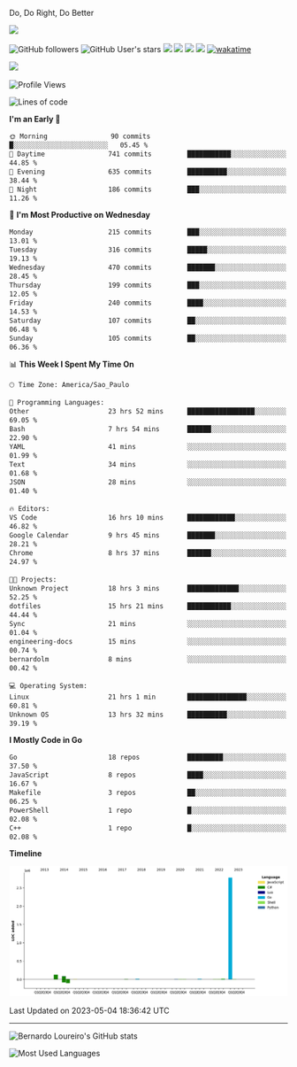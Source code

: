 Do, Do Right, Do Better



[![](https://ga-beacon.appspot.com/G-EJYL08EQR8/welcome-page?pixel)](https://github.com/igrigorik/ga-beacon)
 
![GitHub followers](https://img.shields.io/github/followers/bernardolm?style=for-the-badge&label=GitHub%20followers) ![GitHub User's stars](https://img.shields.io/github/stars/bernardolm?style=for-the-badge&label=GitHub%20User's%20stars) [![](https://img.shields.io/static/v1?logo=linkedin&label=LinkedIn&message=bernardolm&color=0A66C2&style=for-the-badge)](https://www.linkedin.com/in/bernardolm) [![](https://img.shields.io/static/v1?logo=lastdotfm&label=last.fm&message=bernardolm&color=D51007&style=for-the-badge)](https://www.last.fm/user/bernardolm) [![](https://img.shields.io/static/v1?logo=spotify&label=spotify&message=bernardolou&color=1ED760&style=for-the-badge)](https://open.spotify.com/user/bernardolou) [![](https://img.shields.io/static/v1?logo=awesomelists&label=My%20awesome%20stars&message=⭐⭐⭐&color=FC60A8&style=for-the-badge)](https://github.com/bernardolm/awesome-stars) [![wakatime](https://wakatime.com/badge/user/186868b7-2443-4b6b-ae40-3d29d342e88e.svg)](https://wakatime.com/@186868b7-2443-4b6b-ae40-3d29d342e88e)


<p style="border: 100px">
<a href="https://skillicons.dev">
<img src="https://skillicons.dev/icons?theme=dark&i=angular,arduino,bash,cs,cmake,docker,dotnet,flask,git,github,go,grafana,gtk,html,jenkins,jquery,linux,lua,md,mongodb,mysql,nodejs,php,postgres,py,rabbitmq,rails,raspberrypi,redis,regex,ruby,sqlite,stackoverflow,sketchup,vscode" />
</a>
<p/>

<!--START_SECTION:waka-->
![Profile Views](http://img.shields.io/badge/Profile%20Views-4-blue)

![Lines of code](https://img.shields.io/badge/From%20Hello%20World%20I%27ve%20Written-3.1%20million%20lines%20of%20code-blue)

**I'm an Early 🐤** 

```text
🌞 Morning                90 commits          █░░░░░░░░░░░░░░░░░░░░░░░░   05.45 % 
🌆 Daytime                741 commits         ███████████░░░░░░░░░░░░░░   44.85 % 
🌃 Evening                635 commits         ██████████░░░░░░░░░░░░░░░   38.44 % 
🌙 Night                  186 commits         ███░░░░░░░░░░░░░░░░░░░░░░   11.26 % 
```
📅 **I'm Most Productive on Wednesday** 

```text
Monday                   215 commits         ███░░░░░░░░░░░░░░░░░░░░░░   13.01 % 
Tuesday                  316 commits         █████░░░░░░░░░░░░░░░░░░░░   19.13 % 
Wednesday                470 commits         ███████░░░░░░░░░░░░░░░░░░   28.45 % 
Thursday                 199 commits         ███░░░░░░░░░░░░░░░░░░░░░░   12.05 % 
Friday                   240 commits         ████░░░░░░░░░░░░░░░░░░░░░   14.53 % 
Saturday                 107 commits         ██░░░░░░░░░░░░░░░░░░░░░░░   06.48 % 
Sunday                   105 commits         ██░░░░░░░░░░░░░░░░░░░░░░░   06.36 % 
```


📊 **This Week I Spent My Time On** 

```text
🕑︎ Time Zone: America/Sao_Paulo

💬 Programming Languages: 
Other                    23 hrs 52 mins      █████████████████░░░░░░░░   69.05 % 
Bash                     7 hrs 54 mins       ██████░░░░░░░░░░░░░░░░░░░   22.90 % 
YAML                     41 mins             ░░░░░░░░░░░░░░░░░░░░░░░░░   01.99 % 
Text                     34 mins             ░░░░░░░░░░░░░░░░░░░░░░░░░   01.68 % 
JSON                     28 mins             ░░░░░░░░░░░░░░░░░░░░░░░░░   01.40 % 

🔥 Editors: 
VS Code                  16 hrs 10 mins      ████████████░░░░░░░░░░░░░   46.82 % 
Google Calendar          9 hrs 45 mins       ███████░░░░░░░░░░░░░░░░░░   28.21 % 
Chrome                   8 hrs 37 mins       ██████░░░░░░░░░░░░░░░░░░░   24.97 % 

🐱‍💻 Projects: 
Unknown Project          18 hrs 3 mins       █████████████░░░░░░░░░░░░   52.25 % 
dotfiles                 15 hrs 21 mins      ███████████░░░░░░░░░░░░░░   44.44 % 
Sync                     21 mins             ░░░░░░░░░░░░░░░░░░░░░░░░░   01.04 % 
engineering-docs         15 mins             ░░░░░░░░░░░░░░░░░░░░░░░░░   00.74 % 
bernardolm               8 mins              ░░░░░░░░░░░░░░░░░░░░░░░░░   00.42 % 

💻 Operating System: 
Linux                    21 hrs 1 min        ███████████████░░░░░░░░░░   60.81 % 
Unknown OS               13 hrs 32 mins      ██████████░░░░░░░░░░░░░░░   39.19 % 
```

**I Mostly Code in Go** 

```text
Go                       18 repos            █████████░░░░░░░░░░░░░░░░   37.50 % 
JavaScript               8 repos             ████░░░░░░░░░░░░░░░░░░░░░   16.67 % 
Makefile                 3 repos             ██░░░░░░░░░░░░░░░░░░░░░░░   06.25 % 
PowerShell               1 repo              █░░░░░░░░░░░░░░░░░░░░░░░░   02.08 % 
C++                      1 repo              █░░░░░░░░░░░░░░░░░░░░░░░░   02.08 % 
```



**Timeline**

![Lines of Code chart](https://raw.githubusercontent.com/bernardolm/bernardolm/master/assets/bar_graph.png)


 Last Updated on 2023-05-04 18:36:42 UTC
<!--END_SECTION:waka-->

---
 
![Bernardo Loureiro's GitHub stats](https://github-readme-stats-bernardolm.vercel.app/api?hide_border=true&username=bernardolm&show_icons=true&theme=transparent&include_all_commits=true&count_private=true#gh-dark-mode-only)

![Most Used Languages](https://github-readme-stats-bernardolm.vercel.app/api/top-langs/?hide_border=true&username=bernardolm&theme=transparent&langs_count=10&count_weight=1&size_weight=1#gh-dark-mode-only)
